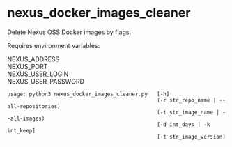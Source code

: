 # nexus_docker_images_cleaner
Delete Nexus OSS Docker images by flags.


Requires environment variables:

NEXUS_ADDRESS    
NEXUS_PORT      
NEXUS_USER_LOGIN      
NEXUS_USER_PASSWORD   


    usage: python3 nexus_docker_images_cleaner.py   [-h]
                                                    (-r str_repo_name | --all-repositories)
                                                    (-i str_image_name | --all-images)
                                                    [-d int_days | -k int_keep]
                                                    [-t str_image_version]

